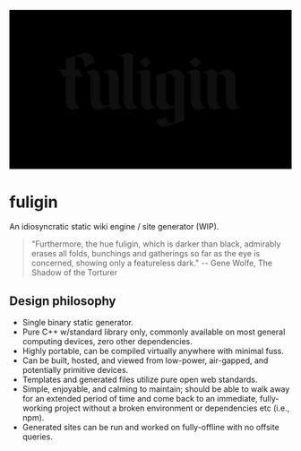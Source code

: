 ![fuliginous](fuliginous.png)

fuligin
===
An idiosyncratic static wiki engine / site generator (WIP).

> "Furthermore, the hue fuligin, which is darker than black, admirably erases all folds, bunchings and gatherings so far as the eye is concerned, showing only a featureless dark." -- Gene Wolfe, The Shadow of the Torturer


Design philosophy
---

- Single binary static generator.
- Pure C++ w/standard library only, commonly available on most general computing devices, zero other dependencies.
- Highly portable, can be compiled virtually anywhere with minimal fuss.
- Can be built, hosted, and viewed from low-power, air-gapped, and potentially primitive devices.
- Templates and generated files utilize pure open web standards.
- Simple, enjoyable, and calming to maintain; should be able to walk away for an extended period of time and come back to an immediate, fully-working project without a broken environment or dependencies etc (i.e., npm).
- Generated sites can be run and worked on fully-offline with no offsite queries.
 